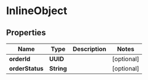 

# InlineObject


## Properties

Name | Type | Description | Notes
------------ | ------------- | ------------- | -------------
**orderId** | **UUID** |  |  [optional]
**orderStatus** | **String** |  |  [optional]



